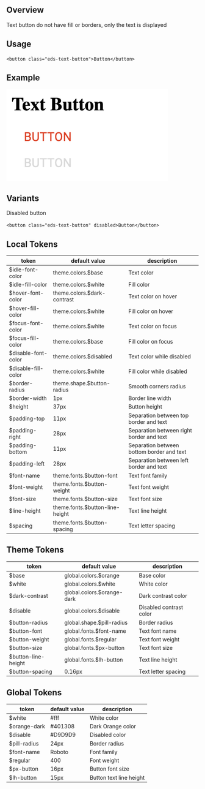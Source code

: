 ## Overview
 Text button do not have fill or borders, only the text is displayed

## Usage
```
<button class="eds-text-button">Button</button>
```

## Example
![Buttons Example](../images/button-text.png "Buttons Example")


## Variants

Disabled button

`<button class="eds-text-button" disabled>Button</button>`

## Local Tokens

| token              | default value                     | description                                  |
| ------------------ | --------------------------------- | -------------------------------------------- |
| $idle-font-color   | theme.colors.$base                | Text color                                   |
| $idle-fill-color   | theme.colors.$white               | Fill color                                   |
| $hover-font-color  | theme.colors.$dark-contrast       | Text color on hover                          |
| $hover-fill-color  | theme.colors.$white               | Fill color on hover                          |
| $focus-font-color  | theme.colors.$white               | Text color on focus                          |
| $focus-fill-color  | theme.colors.$base                | Fill color on focus                          |
| $disable-font-color| theme.colors.$disabled            | Text color while disabled                    |
| $disable-fill-color| theme.colors.$white               | Fill color while disabled                    |
| $border-radius     | theme.shape.$button-radius        | Smooth corners radius                        |
| $border-width      | 1px                               | Border line width                            |
| $height            | 37px                              | Button height                                |
| $padding-top       | 11px                              | Separation between top border and text       |
| $padding-right     | 28px                              | Separation between right border and text     |
| $padding-bottom    | 11px                              | Separation between bottom border and text    |
| $padding-left      | 28px                              | Separation between left border and text      |
| $font-name         | theme.fonts.$button-font          | Text font family                             |
| $font-weight       | theme.fonts.$button-weight        | Text font weight                             |
| $font-size         | theme.fonts.$button-size          | Text font size                               |
| $line-height       | theme.fonts.$button-line-height   | Text line height                             |
| $spacing           | theme.fonts.$button-spacing       | Text letter spacing                          |


## Theme Tokens
| token                 | default value                      | description            |
| --------------------- | ---------------------------------- | ---------------------- |
| $base                 | global.colors.$orange              | Base color             |
| $white                | global.colors.$white               | White color            |
| $dark-contrast        | global.colors.$orange-dark         | Dark contrast color    |
| $disable              | global.colors.$disable             | Disabled contrast color|
| $button-radius        | global.shape.$pill-radius          | Border radius          |
| $button-font          | global.fonts.$font-name            | Text font name         |
| $button-weight        | global.fonts.$regular              | Text font weight       |
| $button-size          | global.fonts.$px-button            | Text font size         |
| $button-line-height   | global.fonts.$lh-button            | Text line height       |
| $button-spacing       | 0.16px                             | Text letter spacing    |


## Global Tokens
| token         | default value | description             |
| ------------- | ------------- | ----------------------- |
| $white        | #fff          | White color             |
| $orange-dark  | #401308       | Dark Orange color       |
| $disable      | #D9D9D9       | Disabled color          |
| $pill-radius  | 24px          | Border radius           |
| $font-name    | Roboto        | Font family             |
| $regular      | 400           | Font weight             |
| $px-button    | 16px          | Button font size        |
| $lh-button    | 15px          | Button text line height |

